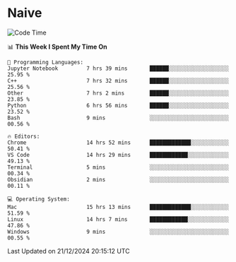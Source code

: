 # Naive
<!-- ## 日拱一卒，功不唐捐 -->
<!-- [![GitHub Streak](https://streak-stats.demolab.com/?user=XiaoXKKK)](https://git.io/streak-stats) -->
<!--START_SECTION:waka-->
![Code Time](http://img.shields.io/badge/Code%20Time-157%20hrs%2044%20mins-blue)

📊 **This Week I Spent My Time On** 

```text
💬 Programming Languages: 
Jupyter Notebook         7 hrs 39 mins       ██████░░░░░░░░░░░░░░░░░░░   25.95 % 
C++                      7 hrs 32 mins       ██████░░░░░░░░░░░░░░░░░░░   25.56 % 
Other                    7 hrs 2 mins        ██████░░░░░░░░░░░░░░░░░░░   23.85 % 
Python                   6 hrs 56 mins       ██████░░░░░░░░░░░░░░░░░░░   23.52 % 
Bash                     9 mins              ░░░░░░░░░░░░░░░░░░░░░░░░░   00.56 % 

🔥 Editors: 
Chrome                   14 hrs 52 mins      █████████████░░░░░░░░░░░░   50.41 % 
VS Code                  14 hrs 29 mins      ████████████░░░░░░░░░░░░░   49.13 % 
Terminal                 5 mins              ░░░░░░░░░░░░░░░░░░░░░░░░░   00.34 % 
Obsidian                 2 mins              ░░░░░░░░░░░░░░░░░░░░░░░░░   00.11 % 

💻 Operating System: 
Mac                      15 hrs 13 mins      █████████████░░░░░░░░░░░░   51.59 % 
Linux                    14 hrs 7 mins       ████████████░░░░░░░░░░░░░   47.86 % 
Windows                  9 mins              ░░░░░░░░░░░░░░░░░░░░░░░░░   00.55 % 
```


 Last Updated on 21/12/2024 20:15:12 UTC
<!--END_SECTION:waka-->
